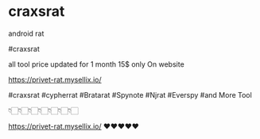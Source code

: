 # craxsrat
android rat 


#craxsrat 

all tool price updated for 1 month 15$ only On website

https://privet-rat.mysellix.io/

#craxsrat
#cypherrat
#Bratarat
#Spynote
#Njrat
#Everspy
#and More Tool

👇🏻👇🏻👇🏻👇🏻👇🏻👇🏻👇🏻

https://privet-rat.mysellix.io/
❤️❤️❤️❤️❤️
